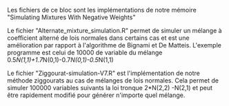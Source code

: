 Les fichiers de ce bloc sont les implémentations de notre mémoire "Simulating Mixtures With Negative Weights"

Le fichier "Alternate_mixture_simulation.R" permet de simuler un mélange à coefficient alterné de lois normales dans certains cas et est une amélioration par rapport à l'algorithme de Bignami et De Matteis. L'exemple programme est celui de 10000 de variable du mélange 0.5*N(1,1)+1.7*N(0,1)-0.7*N(0,1)-0.5*N(1,1)

Le fichier "Ziggourat-simulation-V7.R" est l'implémentation de notre méthode ziggourats au cas de mélanges de lois normales. Cela permet de simuler 100000 variables suivants la loi tronque 2*N(2,2) -N(2,1) et peut être rapidement modifié pour générer n'importe quel mélange.
